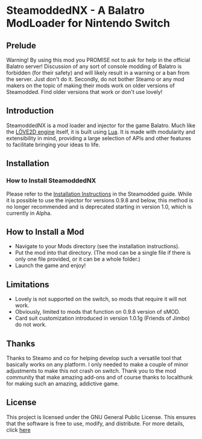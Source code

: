 # SteamoddedNX - A Balatro ModLoader for Nintendo Switch

## Prelude

Warning! By using this mod you PROMISE not to ask for help in the official Balatro server! Discussion of any sort of console modding of Balatro is forbidden (for their safety) and will likely result in a warning or a ban from the server. Just don't do it. Secondly, do not bother Steamo or any mod makers on the topic of making their mods work on older versions of Steamodded. Find older versions that work or don't use lovely! 

## Introduction

SteamoddedNX is a mod loader and injector for the game Balatro. Much like the [LÖVE2D engine](https://love2d.org/wiki/Main_Page) itself, it is built using [Lua](https://www.lua.org/). It is made with modularity and extensibility in mind, providing a large selection of APIs and other features to facilitate bringing your ideas to life.

## Installation

### How to Install SteamoddedNX

Please refer to the [Installation Instructions](https://github.com/Steamopollys/Steamodded/wiki/01.-Getting-started) in the Steamodded guide. While it is possible to use the injector for versions 0.9.8 and below, this method is no longer recommended and is deprecated starting in version 1.0, which is currently in Alpha.

## How to Install a Mod

- Navigate to your Mods directory (see the installation instructions).
- Put the mod into that directory. (The mod can be a single file if there is only one file provided, or it can be a whole folder.)
- Launch the game and enjoy!

## Limitations

- Lovely is not supported on the switch, so mods that require it will not work.
- Obviously, limited to mods that function on 0.9.8 version of sMOD.
- Card suit customization introduced in version 1.0.1g (Friends of Jimbo) do not work.

## Thanks

Thanks to Steamo and co for helping develop such a versatile tool that basically works on any platform. I only needed to make a couple of minor adjustments to make this not crash on switch.
Thank you to the mod community that make amazing add-ons and of course thanks to localthunk for making such an amazing, addictive game.

## License

This project is licensed under the GNU General Public License. This ensures that the software is free to use, modify, and distribute. For more details, click [here](https://github.com/Steamopollys/Steamodded/actions?tab=GPL-3.0-1-ov-file)
